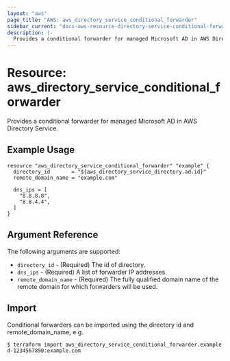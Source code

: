 ```yaml
---
layout: "aws"
page_title: "AWS: aws_directory_service_conditional_forwarder"
sidebar_current: "docs-aws-resource-directory-service-conditional-forwarder"
description: |-
  Provides a conditional forwarder for managed Microsoft AD in AWS Directory Service.
---
```


# Resource: aws_directory_service_conditional_forwarder

Provides a conditional forwarder for managed Microsoft AD in AWS Directory Service.

## Example Usage

```hcl
resource "aws_directory_service_conditional_forwarder" "example" {
  directory_id       = "${aws_directory_service_directory.ad.id}"
  remote_domain_name = "example.com"

  dns_ips = [
    "8.8.8.8",
    "8.8.4.4",
  ]
}
```

## Argument Reference

The following arguments are supported:

* `directory_id` - (Required) The id of directory.
* `dns_ips` - (Required) A list of forwarder IP addresses.
* `remote_domain_name` - (Required) The fully qualified domain name of the remote domain for which forwarders will be used.

## Import

Conditional forwarders can be imported using the directory id and remote_domain_name, e.g.

```
$ terraform import aws_directory_service_conditional_forwarder.example d-1234567890:example.com
```
